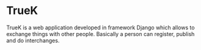 # TrueK
TrueK is a web application developed in framework Django which allows to exchange things with other people. Basically a person can register, publish and do interchanges.
